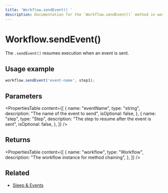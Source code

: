 ```yaml
---
title: 'Workflow.sendEvent() '
description: Documentation for the `Workflow.sendEvent()` method in workflows, which resumes execution when an event is sent.
---
```


# Workflow.sendEvent()

The `.sendEvent()` resumes execution when an event is sent.

## Usage example

```typescript copy
workflow.sendEvent('event-name', step1);
```

## Parameters

<PropertiesTable
content={[
{
name: "eventName",
type: "string",
description: "The name of the event to send",
isOptional: false,
},
{
name: "step",
type: "Step",
description: "The step to resume after the event is sent",
isOptional: false,
},
]}
/>

## Returns

<PropertiesTable
content={[
{
name: "workflow",
type: "Workflow",
description: "The workflow instance for method chaining",
},
]}
/>

## Related

- [Sleep & Events](/docs/workflows/pausing-execution)
